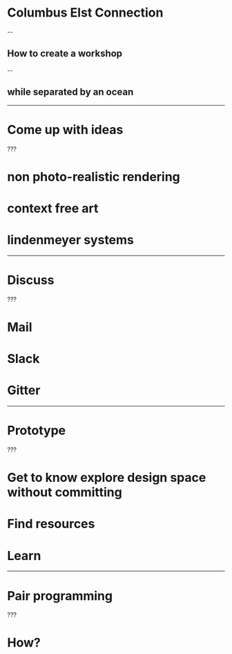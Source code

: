 # Columbus Elst Connection

--

## How to create a workshop

--

## while separated by an ocean

---

# Come up with ideas

???

# non photo-realistic rendering
# context free art
# lindenmeyer systems

---

# Discuss

???

# Mail
# Slack
# Gitter

---

# Prototype

???

# Get to know explore design space without committing
# Find resources
# Learn

---

# Pair programming

???

# How?
